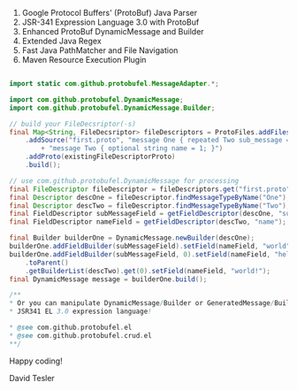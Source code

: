 1. Google Protocol Buffers' (ProtoBuf) Java Parser
2. JSR-341 Expression Language 3.0 with ProtoBuf
3. Enhanced ProtoBuf DynamicMessage and Builder
4. Extended Java Regex
5. Fast Java PathMatcher and File Navigation
6. Maven  Resource Execution Plugin

```java

import static com.github.protobufel.MessageAdapter.*;

import com.github.protobufel.DynamicMessage;
import com.github.protobufel.DynamicMessage.Builder;

// build your FileDecsriptor(-s) 
final Map<String, FileDecsriptor> fileDescriptors = ProtoFiles.addFilesByGlob("**/*.proto")
    .addSource("first.proto", "message One { repeated Two sub_message = 1; }\n" 
        + "message Two { optional string name = 1; }")
    .addProto(existingFileDescriptorProto)
    .build();

// use com.github.protobufel.DynamicMessage for processing
final FileDescriptor fileDescriptor = fileDescriptors.get("first.proto");
final Descriptor descOne = fileDescriptor.findMessageTypeByName("One");
final Descriptor descTwo = fileDescriptor.findMessageTypeByName("Two");
final FieldDescriptor subMessageField = getFieldDescriptor(descOne, "subMessage");
final FieldDescriptor nameField = getFieldDescriptor(descTwo, "name");

final Builder builderOne = DynamicMessage.newBuilder(descOne);
builderOne.addFieldBuilder(subMessageField).setField(nameField, "world");
builderOne.addFieldBuilder(subMessageField, 0).setField(nameField, "hello ")
    .toParent()
    .getBuilderList(descTwo).get(0).setField(nameField, "world!");
final DynamicMessage message = builderOne.build();      

/**
* Or you can manipulate DynamicMessage/Builder or GeneratedMessage/Builder with 
* JSR341 EL 3.0 expression language! 

* @see com.github.protobufel.el
* @see com.github.protobufel.crud.el 
**/

```

Happy coding!

David Tesler
